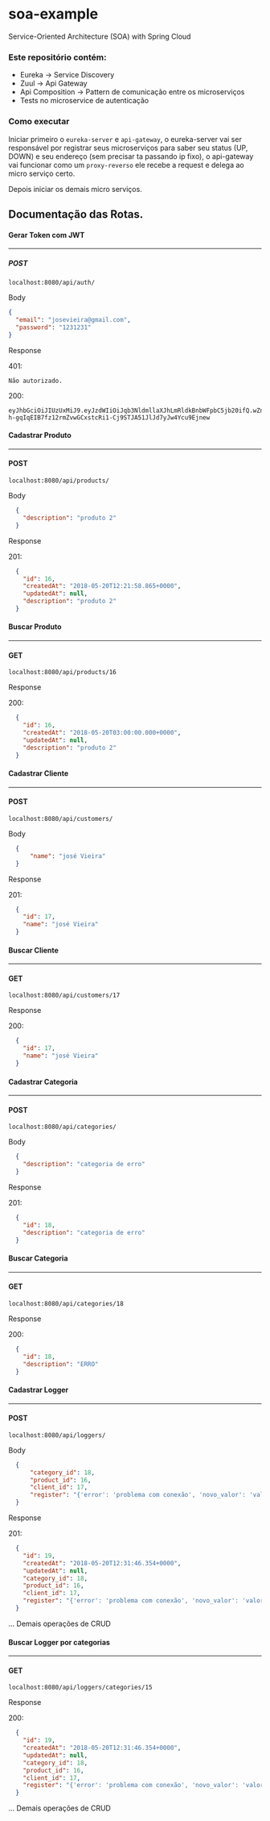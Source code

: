 # soa-example
Service-Oriented Architecture (SOA) with Spring Cloud


### Este repositório contém: 

* Eureka -> Service Discovery
* Zuul -> Api Gateway
* Api Composition -> Pattern de comunicação entre os microserviços
* Tests no microservice de autenticação


### Como executar

Iniciar primeiro o `eureka-server` e `api-gateway`, o eureka-server vai ser responsável por registrar seus microserviços para saber seu status (UP, DOWN) e seu endereço (sem precisar ta passando ip fixo), o api-gateway vai funcionar como um `proxy-reverso` ele recebe a request e delega ao micro serviço certo.

Depois iniciar os demais micro serviços.


## Documentação das Rotas.

#### Gerar Token com JWT 

------------

  ##### POST
  ```localhost:8080/api/auth/```
  
  Body
  ```json
  {
    "email": "josevieira@gmail.com",
    "password": "1231231"
  }
  ```
  Response
  
  401:
  
    Não autorizado.
  
  200:
  
    eyJhbGciOiJIUzUxMiJ9.eyJzdWIiOiJqb3NldmllaXJhLmRldkBnbWFpbC5jb20ifQ.wZnGBhc6lcGVSypCt3RO9efCXXMdn-h-gqIqEIB7fz12rmZvwGCxstcRi1-Cj9STJA51JlJd7yJw4Ycu9Ejnew
  


#### Cadastrar Produto

---------
    
  #### POST
  ```localhost:8080/api/products/```
  
  Body
  ```json
    {
      "description": "produto 2"
    }
  
  ```
  
  Response
  
  201:
  
  ```json
    {
      "id": 16,
      "createdAt": "2018-05-20T12:21:58.865+0000",
      "updatedAt": null,
      "description": "produto 2"
    }
  ```
  #### Buscar Produto
  -------
  #### GET
  ```localhost:8080/api/products/16```
  
  Response
  
  200:
  
  ```json
    {
      "id": 16,
      "createdAt": "2018-05-20T03:00:00.000+0000",
      "updatedAt": null,
      "description": "produto 2"
    }
  ```
  
  #### Cadastrar Cliente

---------
    
  #### POST
  ```localhost:8080/api/customers/```
  
  Body
  ```json
    {
	    "name": "josé Vieira"
    }
  ```
  
  Response
  
  201:
  
  ```json
    {
      "id": 17,
      "name": "josé Vieira"
    }
  ```
  #### Buscar Cliente
  -------
  #### GET
  ```localhost:8080/api/customers/17```
  
  Response
  
  200:
  
  ```json
    {
      "id": 17,
      "name": "josé Vieira"
    }
  ```
  
 #### Cadastrar Categoria

---------
    
  #### POST
  ```localhost:8080/api/categories/```
  
  Body
  ```json
    {
      "description": "categoria de erro"
    }
  
  ```
  
  Response
  
  201:
  
  ```json
    {
      "id": 18,
      "description": "categoria de erro"
    }
  ```
  #### Buscar Categoria
  -------
  #### GET
  ```localhost:8080/api/categories/18```
  
  Response
  
  200:
  
  ```json
    {
      "id": 18,
      "description": "ERRO"
    }
  ```
  
  #### Cadastrar Logger

---------
    
  #### POST
  ```localhost:8080/api/loggers/```
  
  Body
  ```json
    {
	    "category_id": 18,
	    "product_id": 16,
	    "client_id": 17,
	    "register": "{'error': 'problema com conexão', 'novo_valor': 'valor3'}"	
    }
  
  ```
  
  Response
  
  201:
  
  ```json
    {
      "id": 19,
      "createdAt": "2018-05-20T12:31:46.354+0000",
      "updatedAt": null,
      "category_id": 18,
      "product_id": 16,
      "client_id": 17,
      "register": "{'error': 'problema com conexão', 'novo_valor': 'valor3'}"
    }
  ```
  ... Demais operações de CRUD
  
  
   #### Buscar Logger por categorias

---------
    
  #### GET
  ```localhost:8080/api/loggers/categories/15```
  
  Response
  
  200:
  
  ```json
    {
      "id": 19,
      "createdAt": "2018-05-20T12:31:46.354+0000",
      "updatedAt": null,
      "category_id": 18,
      "product_id": 16,
      "client_id": 17,
      "register": "{'error': 'problema com conexão', 'novo_valor': 'valor3'}"
    }
  ```
  ... Demais operações de CRUD
  
  
  










